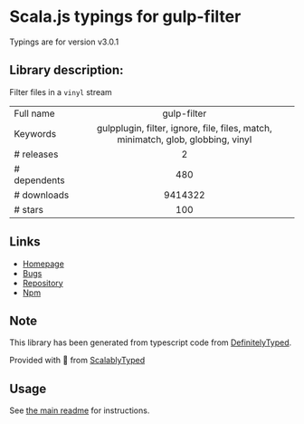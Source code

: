 
# Scala.js typings for gulp-filter

Typings are for version v3.0.1

## Library description:
Filter files in a `vinyl` stream

|                    |                 |
| ------------------ | :-------------: |
| Full name          | gulp-filter |
| Keywords           | gulpplugin, filter, ignore, file, files, match, minimatch, glob, globbing, vinyl |
| # releases         | 2 |
| # dependents       | 480 |
| # downloads        | 9414322 |
| # stars            | 100 |

## Links
- [Homepage](https://github.com/sindresorhus/gulp-filter#readme)
- [Bugs](https://github.com/sindresorhus/gulp-filter/issues)
- [Repository](https://github.com/sindresorhus/gulp-filter)
- [Npm](https://www.npmjs.com/package/gulp-filter)
    


## Note
This library has been generated from typescript code from [DefinitelyTyped](https://definitelytyped.org).

Provided with :purple_heart: from [ScalablyTyped](https://github.com/oyvindberg/ScalablyTyped)

## Usage
See [the main readme](../../readme.md) for instructions.


